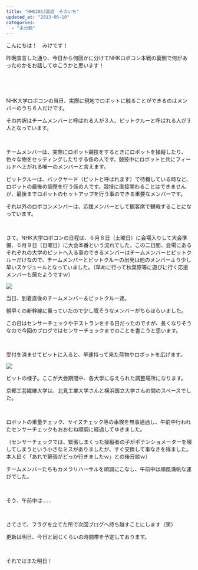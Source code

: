 ```yaml
---
title: "NHK2013裏話　そのいち"
updated_at: "2013-06-10"
categories: 
  - "未分類"
---
```


こんにちは！　みけです！

昨晩宣言した通り、今日から何回かに分けてNHKロボコン本戦の裏側で何があったのかをお話してゆこうかと思います！

 

 

NHK大学ロボコンの当日、実際に現地でロボットに触ることができるのはメンバーのうち６人だけです。

その内訳はチームメンバーと呼ばれる人が３人、ピットクルーと呼ばれる人が３人となっています。

 

チームメンバーは、実際にロボット競技をするときにロボットを操縦したり、色々な物をセッティングしたりする係の人です。競技中にロボットと共にフィールドへ上がれる唯一のメンバーと言えます。

ピットクルーは、バックヤード（ピットと呼ばれます）で待機している時など、ロボットの最後の調整を行う係の人です。競技に直接関わることはできませんが、最後までロボットのセットアップを行う事のできる重要なメンバーです。

それ以外のロボコンメンバーは、応援メンバーとして観客席で観戦することになっています。

 

さて。NHK大学ロボコンの日程は、６月８日（土曜日）に会場入りして大会準備、６月９日（日曜日）に大会本番という流れでした。この二日間、会場にあるそれぞれの大学のピットへ入る事のできるメンバーはチームメンバーとピットクルーだけなので、チームメンバーとピットクルーの出発は他のメンバーより少し早いスケジュールとなっていました。（早めに行って秋葉原等に遊びに行く応援メンバーも居たようですｗ）

[![](images/d97c50263c64191b4a87e849b78211fe-300x225.jpg)](http://technouskit.net/blog/wp-content/uploads/2013/06/d97c50263c64191b4a87e849b78211fe.jpg)

当日、到着直後のチームメンバー＆ピットクルー達。

朝早くの新幹線に乗っていたので少し眠そうなメンバーがちらほらいました。

この日はセンサーチェックやテストランをする日だったのですが、長くなりそうなので今回のブログではセンサーチェックまでのことを書こうと思います。

 

受付を済ませてピットに入ると、早速持って来た荷物やロボットを広げます。

[![](images/cb4260423bf08808d1570da080f7d228-224x300.png)](http://technouskit.net/blog/wp-content/uploads/2013/06/cb4260423bf08808d1570da080f7d228.png)

ピットの様子。ここが大会期間中、各大学に与えられた調整場所になります。

京都工芸繊維大学は、北見工業大学さんと横浜国立大学さんの間のスペースでした。

 

ロボットの重量チェック、サイズチェック等の車検を無事通過し、午前中行われたセンサーチェックもおおむね順調に経過してゆきました。

（センサーチェックでは、緊張しまくった操縦者の子がポテンショメーターを壊してしまうという小さなミスがありましたが、すぐ交換して事なきを得ました。　本人曰く「あれで緊張がどっか行きましたｗ」との後日談ｗ）

チームメンバーたちもカメラリハーサルを順調にこなし、午前中は順風満帆な運びでした。

 

そう、午前中は……

 

さてさて、フラグを立てた所で次回ブログへ持ち越すことにします（笑）

更新は明日、今日と同じくらいの時間帯を予定しております。

 

それではまた明日！
